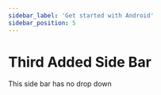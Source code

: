 ```yaml
---
sidebar_label: 'Get started with Android'
sidebar_position: 5
---
```


# Third Added Side Bar
This side bar has no drop down